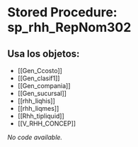 # Stored Procedure: sp_rhh_RepNom302

## Usa los objetos:
- [[Gen_Ccosto]]
- [[Gen_clasif1]]
- [[Gen_compania]]
- [[Gen_sucursal]]
- [[rhh_liqhis]]
- [[rhh_liqmes]]
- [[Rhh_tipliquid]]
- [[V_RHH_CONCEP]]

*No code available.*
